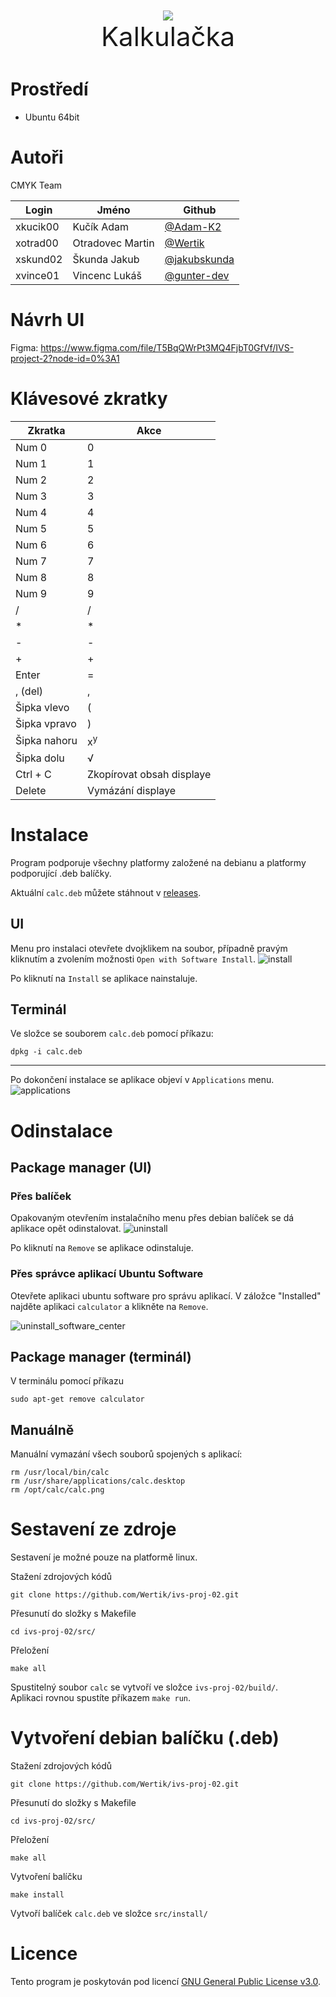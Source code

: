 <p align="center" style="font-size: 42px;">
    <img src="./assets/icon/icon-128.png"><br />
    Kalkulačka
</p>

# Prostředí

- Ubuntu 64bit

# Autoři

CMYK Team

| Login | Jméno | Github |
|--|--|--|
| xkucik00 | Kučík Adam | [@Adam-K2](https://github.com/Adam-K2) |
| xotrad00 | Otradovec Martin | [@Wertik](https://github.com/Wertik) | 
| xskund02 | Škunda Jakub | [@jakubskunda](https://github.com/jakubskunda) |
| xvince01 | Vincenc Lukáš | [@gunter-dev](https://github.com/gunter-dev) |

# Návrh UI

Figma: https://www.figma.com/file/T5BqQWrPt3MQ4FjbT0GfVf/IVS-project-2?node-id=0%3A1

# Klávesové zkratky

| Zkratka | Akce |
| -- | -- |
| Num 0 | 0 |
| Num 1 | 1 |
| Num 2 | 2 |
| Num 3 | 3 |
| Num 4 | 4 |
| Num 5 | 5 |
| Num 6 | 6 |
| Num 7 | 7 |
| Num 8 | 8 |
| Num 9 | 9 |
| / | / |
| * | * |
| - | - |
| + | + |
| Enter | = |
| , (del) | , |
| Šipka vlevo | ( |
| Šipka vpravo | ) |
| Šipka nahoru | x<sup>y</sup> |
| Šipka dolu | √ |
| Ctrl + C | Zkopírovat obsah displaye |
| Delete | Vymázání displaye |

# Instalace

Program podporuje všechny platformy založené na debianu a platformy podporující .deb balíčky.

Aktuální ``calc.deb`` můžete stáhnout v [releases](https://github.com/Wertik/ivs-proj-02/releases).

## UI

Menu pro instalaci otevřete dvojklikem na soubor, případně pravým kliknutím a zvolením možnosti ``Open with Software Install``.
![install](assets/install_package.png)

Po kliknutí na ``Install`` se aplikace nainstaluje.

## Terminál

Ve složce se souborem ``calc.deb`` pomocí příkazu:
```
dpkg -i calc.deb
```

---
Po dokončení instalace se aplikace objeví v ``Applications`` menu. \
![applications](assets/applications.png)

# Odinstalace

## Package manager (UI)

### Přes balíček

Opakovaným otevřením instalačního menu přes debian balíček se dá aplikace opět odinstalovat.
![uninstall](assets/uninstall_package.png)

Po kliknutí na ``Remove`` se aplikace odinstaluje.

### Přes správce aplikací Ubuntu Software

Otevřete aplikaci ubuntu software pro správu aplikací.
V záložce "Installed" najděte aplikaci ``calculator`` a klikněte na ``Remove``.

![uninstall_software_center](assets/uninstall_software_center.png)

## Package manager (terminál)

V terminálu pomocí příkazu
```
sudo apt-get remove calculator
```

## Manuálně

Manuální vymazání všech souborů spojených s aplikací:
```
rm /usr/local/bin/calc
rm /usr/share/applications/calc.desktop
rm /opt/calc/calc.png
```

# Sestavení ze zdroje

Sestavení je možné pouze na platformě linux.

Stažení zdrojových kódů
```
git clone https://github.com/Wertik/ivs-proj-02.git
```

Přesunutí do složky s Makefile
```
cd ivs-proj-02/src/
```

Přeložení
```
make all
```

Spustitelný soubor ``calc`` se vytvoří ve složce ``ivs-proj-02/build/``. \
Aplikaci rovnou spustíte příkazem ```make run```.

# Vytvoření debian balíčku (.deb)

Stažení zdrojových kódů
```
git clone https://github.com/Wertik/ivs-proj-02.git
```

Přesunutí do složky s Makefile
```
cd ivs-proj-02/src/
```

Přeložení
```
make all
```

Vytvoření balíčku
```
make install
```
Vytvoří balíček ``calc.deb`` ve složce ``src/install/``

# Licence

Tento program je poskytován pod licencí [GNU General Public License v3.0](LICENSE).
